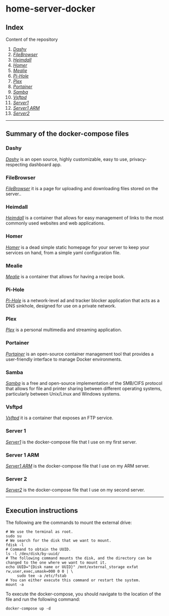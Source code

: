 # **home-server-docker**

## **Index**

Content of the repository

1. *[Dashy](./dashy_container)*
2. *[FileBrowser](./filebrowser_container)*
3. *[Heimdall](./heimdall_container)*
4. *[Homer](./homer_container)*
5. *[Mealie](./mealie_container)*
6. *[Pi-Hole](./pihole_container)*
7. *[Plex](./plex_container)*
8. *[Portainer](./portainer_container)*
9. *[Samba](./samba_container)*
10. *[Vsftpd](./vsftpd_container)*
11. *[Server1](./server1)*
12. *[Server1 ARM](./server1_arm)*
13. *[Server2](./server2)*

<hr>

## **Summary of the docker-compose files**

### **Dashy**

*[Dashy](./dashy_container)* is an open source, highly customizable, easy to use, privacy-respecting dashboard app.

### **FileBrowser**

*[FileBrowser](./filebrowser_container)* it is a page for uploading and downloading files stored on the server..

### **Heimdall**

*[Heimdall](./heimdall_container)* is a container that allows for easy management of links to the most commonly used websites and web applications.

### **Homer**

*[Homer](./homer_container)* is a dead simple static homepage for your server to keep your services on hand, from a simple yaml configuration file.

### **Mealie**

*[Mealie](./mealie_container)* is a container that allows for having a recipe book.

### **Pi-Hole**

*[Pi-Hole](./pihole_container)* is a network-level ad and tracker blocker application that acts as a DNS sinkhole, designed for use on a private network.

### **Plex**

*[Plex](./plex_container)* is a personal multimedia and streaming application.

### **Portainer**

*[Portainer](./portainer_container)* is an open-source container management tool that provides a user-friendly interface to manage Docker environments.

### **Samba**

*[Samba](./samba_container)* is a free and open-source implementation of the SMB/CIFS protocol that allows for file and printer sharing between different operating systems, particularly between Unix/Linux and Windows systems.

### **Vsftpd**

*[Vsftpd](./vsftpd_container)* it is a container that exposes an FTP service.

### **Server 1**

*[Server1](./server1)* is the docker-compose file that I use on my first server.

### **Server 1 ARM**

*[Server1 ARM](./server1_arm)* is the docker-compose file that I use on my ARM server.

### **Server 2**

*[Server2](./server2)* is the docker-compose file that I use on my second server.

<hr>

## **Execution instructions**

The following are the commands to mount the external drive:

```
# We use the terminal as root.
sudo su
# We search for the disk that we want to mount.
fdisk -l
# Command to obtain the UUID.
ls -l /dev/disk/by-uuid/
# The following command mounts the disk, and the directory can be changed to the one where we want to mount it.
echo UUID="{Disk name or UUID}" /mnt/external_storage exfat rw,user,exec,umask=000 0 0 | \
     sudo tee -a /etc/fstab
# You can either execute this command or restart the system.
mount -a
```

To execute the docker-compose, you should navigate to the location of the file and run the following command:

```
docker-compose up -d
```

